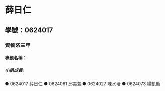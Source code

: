 # 薛日仁

## 學號：0624017

### 資管系三甲

#### 專題名稱：

##### 小組成員:
● 0624017 薛日仁
● 0624061 邱美萱
● 0624027 陳水墻
● 0624073 楊凱勛
